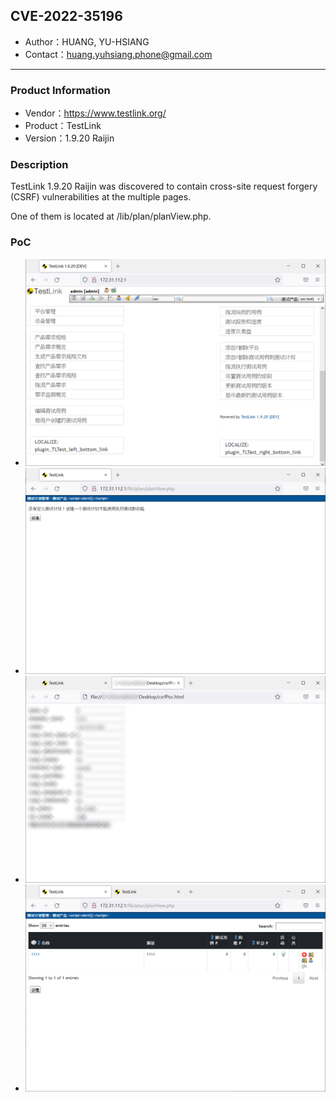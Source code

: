 ## CVE-2022-35196

- Author：HUANG, YU-HSIANG
- Contact：huang.yuhsiang.phone@gmail.com

---

### Product Information

- Vendor：https://www.testlink.org/
- Product：TestLink
- Version：1.9.20 Raijin

### Description

TestLink 1.9.20 Raijin was discovered to contain cross-site request forgery (CSRF) vulnerabilities at the multiple pages.

One of them is located at /lib/plan/planView.php.

### PoC

- ![](./images/version.png)
- ![](./images/1.png)
- ![](./images/2.png)
- ![](./images/3.png)
